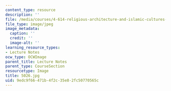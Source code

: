 ```yaml
---
content_type: resource
description: ''
file: /media/courses/4-614-religious-architecture-and-islamic-cultures-fall-2002/9edc9f66471b4f2c35e82fc50770565c_5026.jpg
file_type: image/jpeg
image_metadata:
  caption: ''
  credit: ''
  image-alt: ''
learning_resource_types:
- Lecture Notes
ocw_type: OCWImage
parent_title: Lecture Notes
parent_type: CourseSection
resourcetype: Image
title: 5026.jpg
uid: 9edc9f66-471b-4f2c-35e8-2fc50770565c
---
```

